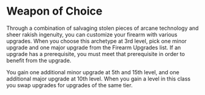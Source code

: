 # Weapon of Choice

Through a combination of salvaging stolen pieces of arcane technology and sheer rakish ingenuity, you can customize your firearm with various upgrades. When you choose this archetype at 3rd level, pick one minor upgrade and one major upgrade from the Firearm Upgrades list. If an upgrade has a prerequisite, you must meet that prerequisite in order to benefit from the upgrade.

You gain one additional minor upgrade at 5th and 15th level, and one additional major upgrade at 10th level. When you gain a level in this class you swap upgrades for upgrades of the same tier.